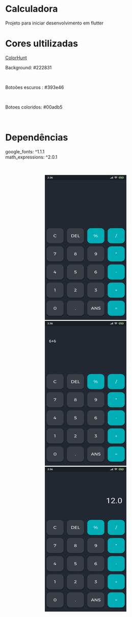 # Calculadora
 Projeto para iniciar desenvolvimento em flutter <br>
 <h1>Cores ultilizadas</h1>
 <a href="https://colorhunt.co/palette/2763">ColorHunt</a><br>
 <p sytle="color:#222831">Background: #222831</p><br>
 <p sytle="#393e46">Botoões escuros : #393e46</p><br>
 <p sytle="#00adb5">Botoes coloridos: #00adb5</p><br>
 <h1>Dependências</h1>
 google_fonts: ^1.1.1
 <br>
 math_expressions: ^2.0.1
 <br>
 <br>
 <br>
<p align="center">
  <img src="print/sc1.jpg" width="256" height="455">
  <img src="print/sc2.jpg" width="256" height="455">
  <img src="print/sc3.jpg" width="256" height="455">
</p>
